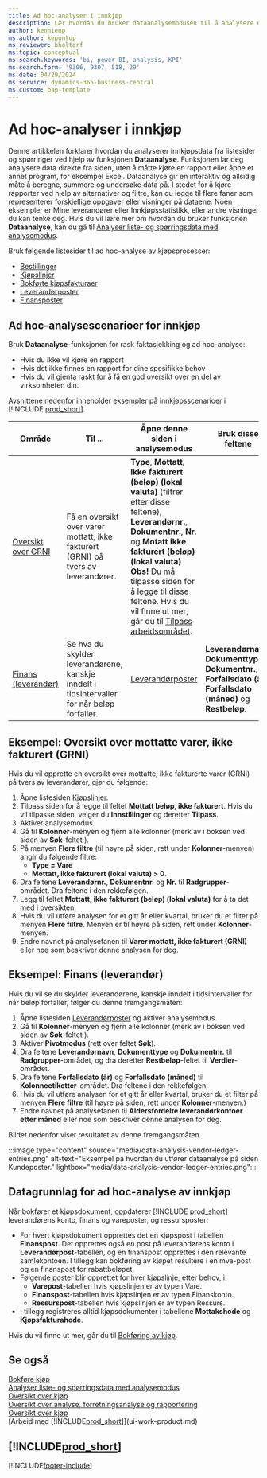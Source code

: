 ```yaml
---
title: Ad hoc-analyser i innkjøp
description: Lær hvordan du bruker dataanalysemodusen til å analysere data i innkjøp.
author: kennienp
ms.author: kepontop
ms.reviewer: bholtorf
ms.topic: conceptual
ms.search.keywords: 'bi, power BI, analysis, KPI'
ms.search.form: '9306, 9307, 518, 29'
ms.date: 04/29/2024
ms.service: dynamics-365-business-central
ms.custom: bap-template
---
```


# Ad hoc-analyser i innkjøp

Denne artikkelen forklarer hvordan du analyserer innkjøpsdata fra listesider og spørringer ved hjelp av funksjonen **Dataanalyse**. Funksjonen lar deg analysere data direkte fra siden, uten å måtte kjøre en rapport eller åpne et annet program, for eksempel Excel. Dataanalyse gir en interaktiv og allsidig måte å beregne, summere og undersøke data på. I stedet for å kjøre rapporter ved hjelp av alternativer og filtre, kan du legge til flere faner som representerer forskjellige oppgaver eller visninger på dataene. Noen eksempler er Mine leverandører eller Innkjøpsstatistikk, eller andre visninger du kan tenke deg. Hvis du vil lære mer om hvordan du bruker funksjonen **Dataanalyse**, kan du gå til [Analyser liste- og spørringsdata med analysemodus](analysis-mode.md).

Bruk følgende listesider til ad hoc-analyse av kjøpsprosesser:

- [Bestillinger](https://businesscentral.dynamics.com/?page=9307)
- [Kjøpslinjer](https://businesscentral.dynamics.com/?page=518)
- [Bokførte kjøpsfakturaer](https://businesscentral.dynamics.com/?page=146)
- [Leverandørposter](https://businesscentral.dynamics.com/?page=29)
- [Finansposter](https://businesscentral.dynamics.com/?page=20)

## Ad hoc-analysescenarioer for innkjøp

Bruk **Dataanalyse**-funksjonen for rask faktasjekking og ad hoc-analyse:

- Hvis du ikke vil kjøre en rapport
- Hvis det ikke finnes en rapport for dine spesifikke behov
- Hvis du vil gjenta raskt for å få en god oversikt over en del av virksomheten din.

Avsnittene nedenfor inneholder eksempler på innkjøpsscenarioer i [!INCLUDE [prod_short](includes/prod_short.md)].

| Område | Til ... | Åpne denne siden i analysemodus | Bruk disse feltene |
| ---- | ----- | ------------------------------- |------------------- |
| [Oversikt over GRNI](#example-goods-received-not-invoiced-grni-overview) | Få en oversikt over varer mottatt, ikke fakturert (GRNI) på tvers av leverandører. | **Type**, **Mottatt, ikke fakturert (beløp) (lokal valuta)** (filtrer etter disse feltene), **Leverandørnr.**, **Dokumentnr.**, **Nr**. og **Motatt ikke fakturert (beløp) (lokal valuta)** <br> **Obs!** Du må tilpasse siden for å legge til disse feltene. Hvis du vil finne ut mer, går du til [Tilpass arbeidsområdet](ui-personalization-user.md). | 
| [Finans (leverandør)](#example-finance-accounts-payable) | Se hva du skylder leverandørene, kanskje inndelt i tidsintervaller for når beløp forfaller. | [Leverandørposter](https://businesscentral.dynamics.com/?page=29) | **Leverandørnavn**, **Dokumenttype**, **Dokumentnr.**, **Forfallsdato (år)**, **Forfallsdato (måned)** og **Restbeløp**. |

## Eksempel: Oversikt over mottatte varer, ikke fakturert (GRNI)

Hvis du vil opprette en oversikt over mottatte, ikke fakturerte varer (GRNI) på tvers av leverandører, gjør du følgende:
 
1. Åpne listesiden [Kjøpslinjer](https://businesscentral.dynamics.com/?page=518).
1. Tilpass siden for å legge til feltet **Mottatt beløp, ikke fakturert**. Hvis du vil tilpasse siden, velger du **Innstillinger** og deretter **Tilpass**.
1. Aktiver analysemodus.
1. Gå til **Kolonner**-menyen og fjern alle kolonner (merk av i boksen ved siden av **Søk**-feltet ).
1. På menyen **Flere filtre** (til høyre på siden, rett under **Kolonner**-menyen) angir du følgende filtre:
    - **Type = Vare**
    - **Mottatt, ikke fakturert (lokal valuta) > 0**. 
1. Dra feltene **Leverandørnr.**, **Dokumentnr.** og **Nr.** til **Radgrupper**-området. Dra feltene i den rekkefølgen.
1. Legg til feltet **Mottatt, ikke fakturert (beløp) (lokal valuta)** for å ta det med i oversikten.
1. Hvis du vil utføre analysen for et gitt år eller kvartal, bruker du et filter på menyen **Flere filtre**. Menyen er til høyre på siden, rett under **Kolonner**-menyen.
1. Endre navnet på analysefanen til **Varer mottatt, ikke fakturert (GRNI)** eller noe som beskriver denne analysen for deg.

## Eksempel: Finans (leverandør)

Hvis du vil se du skylder leverandørene, kanskje inndelt i tidsintervaller for når beløp forfaller, følger du denne fremgangsmåten:

1. Åpne listesiden [Leverandørposter](https://businesscentral.dynamics.com/?page=29) og aktiver analysemodus.
1. Gå til **Kolonner**-menyen og fjern alle kolonner (merk av i boksen ved siden av **Søk**-feltet ).
1. Aktiver **Pivotmodus** (rett over feltet **Søk**).
1. Dra feltene **Leverandørnavn**, **Dokumenttype** og **Dokumentnr.** til **Radgrupper**-området, og dra deretter **Restbeløp**-feltet til **Verdier**-området.
1. Dra feltene **Forfallsdato (år)** og **Forfallsdato (måned)** til **Kolonneetiketter**-området. Dra feltene i den rekkefølgen.
1. Hvis du vil utføre analysen for et gitt år eller kvartal, bruker du et filter på menyen **Flere filtre** (til høyre på siden, rett under **Kolonner**-menyen.)
1. Endre navnet på analysefanen til **Aldersfordelte leverandørkontoer etter måned** eller noe som beskriver denne analysen for deg.

Bildet nedenfor viser resultatet av denne fremgangsmåten.

:::image type="content" source="media/data-analysis-vendor-ledger-entries.png" alt-text="Eksempel på hvordan du utfører dataanalyse på siden Kundeposter." lightbox="media/data-analysis-vendor-ledger-entries.png":::

## Datagrunnlag for ad hoc-analyse av innkjøp

Når bokfører et kjøpsdokument, oppdaterer [!INCLUDE [prod_short](includes/prod_short.md)] leverandørens konto, finans og vareposter, og ressursposter:

- For hvert kjøpsdokument opprettes det en kjøpspost i tabellen **Finanspost**. Det opprettes også en post på leverandørens konto i **Leverandørpost**-tabellen, og en finanspost opprettes i den relevante samlekontoen. I tillegg kan bokføring av kjøpet resultere i en mva-post og en finanspost for rabattbeløpet.
- Følgende poster blir opprettet for hver kjøpslinje, etter behov, i:
  - **Varepost**-tabellen hvis kjøpslinjen er av typen Vare.
  - **Finanspost**-tabellen hvis kjøpslinjen er av typen Finanskonto.
  - **Ressurspost**-tabellen hvis kjøpslinjen er av typen Ressurs.
- I tillegg registreres alltid kjøpsdokumenter i tabellene **Mottakshode** og **Kjøpsfakturahode**.

Hvis du vil finne ut mer, går du til [Bokføring av kjøp](purchasing-how-record-purchases.md#posting-purchases).

## Se også

[Bokføre kjøp](purchasing-how-record-purchases.md#posting-purchases)  
[Analyser liste- og spørringsdata med analysemodus](analysis-mode.md)  
[Oversikt over kjøp](purchasing-manage-purchasing.md)  
[Oversikt over analyse, forretningsanalyse og rapportering](reports-bi-reporting.md)  
[Oversikt over kjøp](purchasing-manage-purchasing.md)  
[Arbeid med [!INCLUDE[prod_short](includes/prod_short.md)]](ui-work-product.md)  

## [!INCLUDE[prod_short](includes/free_trial_md.md)]  

[!INCLUDE[footer-include](includes/footer-banner.md)]
